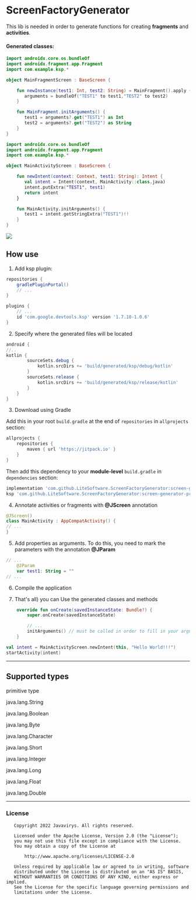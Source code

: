 # ScreenFactoryGenerator

This lib is needed in order to generate functions for creating **fragments** and **activities**.


#### Generated classes:
```kotlin
import androidx.core.os.bundleOf
import androidx.fragment.app.Fragment
import com.example.ksp.*

object MainFragmentScreen : BaseScreen {

    fun newInstance(test1: Int, test2: String) = MainFragment().apply {
       arguments = bundleOf("TEST1" to test1,"TEST2" to test2)
    }

    fun MainFragment.initArguments() {
       test1 = arguments?.get("TEST1") as Int
       test2 = arguments?.get("TEST2") as String
    }
}
```

```kotlin
import androidx.core.os.bundleOf
import androidx.fragment.app.Fragment
import com.example.ksp.*

object MainActivityScreen : BaseScreen {

    fun newIntent(context: Context, test1: String): Intent { 
       val intent = Intent(context, MainActivity::class.java)
       intent.putExtra("TEST1", test1)
       return intent
    }

    fun MainActivity.initArguments() {
       test1 = intent.getStringExtra("TEST1")!!
    }
}
```

[![](https://jitpack.io/v/LiteSoftware/ScreenFactoryGenerator.svg)](https://jitpack.io/#LiteSoftware/ScreenFactoryGenerator)

## How use

1. Add ksp plugin:

```groovy
repositories {
    gradlePluginPortal()
    // ...
}
```

```groovy
plugins {
    // ...
    id 'com.google.devtools.ksp' version '1.7.10-1.0.6'
}
```

2. Specify where the generated files will be located

```groovy
android {
//..
kotlin {
        sourceSets.debug {
            kotlin.srcDirs += 'build/generated/ksp/debug/kotlin'
        }
        sourceSets.release {
            kotlin.srcDirs += 'build/generated/ksp/release/kotlin'
        }
    }
}
```

3. Download using Gradle

Add this in your root `build.gradle` at the end of `repositories` in `allprojects` section:
```groovy
allprojects {
    repositories {
        maven { url 'https://jitpack.io' }
    }
}
```

Then add this dependency to your **module-level** `build.gradle` in `dependencies` section:
```groovy
implementation 'com.github.LiteSoftware.ScreenFactoryGenerator:screen-generator-annotation:$version'
ksp 'com.github.LiteSoftware.ScreenFactoryGenerator:screen-generator-processor:$version'

```

4. Annotate activities or fragments with **@JScreen** annotation

```kotlin
@JScreen()
class MainActivity : AppCompatActivity() {
// ...
}
```

5. Add properties as arguments. To do this, you need to mark the parameters with the annotation **@JParam**

```kotlin
// ...
    @JParam
    var test1: String = ""
// ...
```

6. Compile the application

7. That's all) you can Use the generated classes and methods

```kotlin
    override fun onCreate(savedInstanceState: Bundle?) {
        super.onCreate(savedInstanceState)

        // ...
        initArguments() // must be called in order to fill in your arguments
    }
```

```kotlin
val intent = MainActivityScreen.newIntent(this, "Hello World!!!")
startActivity(intent)
```


---

## Supported types

primitive type

java.lang.String

java.lang.Boolean

java.lang.Byte

java.lang.Character

java.lang.Short

java.lang.Integer

java.lang.Long

java.lang.Float

java.lang.Double

---

### License

```
   Copyright 2022 Javavirys. All rights reserved.

   Licensed under the Apache License, Version 2.0 (the "License");
   you may not use this file except in compliance with the License.
   You may obtain a copy of the License at

       http://www.apache.org/licenses/LICENSE-2.0

   Unless required by applicable law or agreed to in writing, software
   distributed under the License is distributed on an "AS IS" BASIS,
   WITHOUT WARRANTIES OR CONDITIONS OF ANY KIND, either express or implied.
   See the License for the specific language governing permissions and
   limitations under the License.
```
